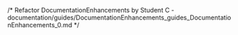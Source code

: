 /* Refactor DocumentationEnhancements by Student C - documentation/guides/DocumentationEnhancements_guides_DocumentationEnhancements_0.md */
